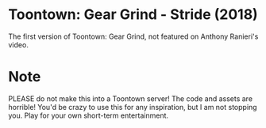 # Toontown: Gear Grind - Stride (2018)
The first version of Toontown: Gear Grind, not featured on Anthony Ranieri's video.
 
# Note
PLEASE do not make this into a Toontown server! The code and assets are horrible! You'd be crazy to use this for any inspiration, but I am not stopping you. Play for your own short-term entertainment.